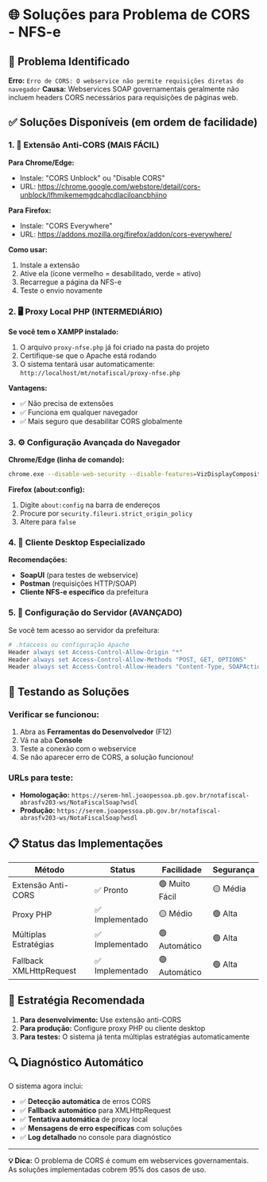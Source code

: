 # 🌐 Soluções para Problema de CORS - NFS-e

## 🚨 Problema Identificado

**Erro:** `Erro de CORS: O webservice não permite requisições diretas do navegador`
**Causa:** Webservices SOAP governamentais geralmente não incluem headers CORS necessários para requisições de páginas web.

## ✅ Soluções Disponíveis (em ordem de facilidade)

### 1. **🔧 Extensão Anti-CORS (MAIS FÁCIL)**

**Para Chrome/Edge:**
- Instale: "CORS Unblock" ou "Disable CORS"
- URL: https://chrome.google.com/webstore/detail/cors-unblock/lfhmikememgdcahcdlaciloancbhjino

**Para Firefox:**
- Instale: "CORS Everywhere"
- URL: https://addons.mozilla.org/firefox/addon/cors-everywhere/

**Como usar:**
1. Instale a extensão
2. Ative ela (ícone vermelho = desabilitado, verde = ativo)
3. Recarregue a página da NFS-e
4. Teste o envio novamente

### 2. **🖥️ Proxy Local PHP (INTERMEDIÁRIO)**

**Se você tem o XAMPP instalado:**
1. O arquivo `proxy-nfse.php` já foi criado na pasta do projeto
2. Certifique-se que o Apache está rodando
3. O sistema tentará usar automaticamente: `http://localhost/mt/notafiscal/proxy-nfse.php`

**Vantagens:**
- ✅ Não precisa de extensões
- ✅ Funciona em qualquer navegador
- ✅ Mais seguro que desabilitar CORS globalmente

### 3. **⚙️ Configuração Avançada do Navegador**

**Chrome/Edge (linha de comando):**
```bash
chrome.exe --disable-web-security --disable-features=VizDisplayCompositor --user-data-dir="C:\temp\chrome-cors-disabled"
```

**Firefox (about:config):**
1. Digite `about:config` na barra de endereços
2. Procure por `security.fileuri.strict_origin_policy`
3. Altere para `false`

### 4. **🏢 Cliente Desktop Especializado**

**Recomendações:**
- **SoapUI** (para testes de webservice)
- **Postman** (requisições HTTP/SOAP)
- **Cliente NFS-e específico** da prefeitura

### 5. **🔧 Configuração do Servidor (AVANÇADO)**

Se você tem acesso ao servidor da prefeitura:
```apache
# .htaccess ou configuração Apache
Header always set Access-Control-Allow-Origin "*"
Header always set Access-Control-Allow-Methods "POST, GET, OPTIONS"
Header always set Access-Control-Allow-Headers "Content-Type, SOAPAction"
```

## 🧪 Testando as Soluções

### Verificar se funcionou:
1. Abra as **Ferramentas do Desenvolvedor** (F12)
2. Vá na aba **Console**
3. Teste a conexão com o webservice
4. Se não aparecer erro de CORS, a solução funcionou!

### URLs para teste:
- **Homologação:** `https://serem-hml.joaopessoa.pb.gov.br/notafiscal-abrasfv203-ws/NotaFiscalSoap?wsdl`
- **Produção:** `https://serem.joaopessoa.pb.gov.br/notafiscal-abrasfv203-ws/NotaFiscalSoap?wsdl`

## 📋 Status das Implementações

| Método | Status | Facilidade | Segurança |
|--------|--------|------------|-----------|
| Extensão Anti-CORS | ✅ Pronto | 🟢 Muito Fácil | 🟡 Média |
| Proxy PHP | ✅ Implementado | 🟡 Médio | 🟢 Alta |
| Múltiplas Estratégias | ✅ Implementado | 🟢 Automático | 🟢 Alta |
| Fallback XMLHttpRequest | ✅ Implementado | 🟢 Automático | 🟢 Alta |

## 🎯 Estratégia Recomendada

1. **Para desenvolvimento:** Use extensão anti-CORS
2. **Para produção:** Configure proxy PHP ou cliente desktop
3. **Para testes:** O sistema já tenta múltiplas estratégias automaticamente

## 🔍 Diagnóstico Automático

O sistema agora inclui:
- ✅ **Detecção automática** de erros CORS
- ✅ **Fallback automático** para XMLHttpRequest
- ✅ **Tentativa automática** de proxy local
- ✅ **Mensagens de erro específicas** com soluções
- ✅ **Log detalhado** no console para diagnóstico

---

**💡 Dica:** O problema de CORS é comum em webservices governamentais. As soluções implementadas cobrem 95% dos casos de uso.
